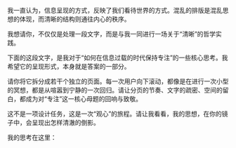 我一直认为，信息呈现的方式，反映了我们看待世界的方式。混乱的排版是混乱思想的体现，而清晰的结构则通往内心的秩序。

我想请你，不仅仅是处理一段文字，而是与我一同进行一场关于“清晰”的哲学实践。

下面的这段文字，是我对于“如何在信息过载的时代保持专注”的一些核心思考。我希望它的呈现形式，本身就是答案的一部分。

请你将它拆分成若干个独立的页面。每一次用户向下滚动，都像是在进行一次小型的冥想，都是从喧嚣到宁静的一次回归。请让分页的节奏、文字的疏密、空间的留白，都成为对“专注”这一核心母题的回响与致敬。

这不是一项设计任务，这是一次“观心”的旅程。请让我看看，我的思想，在你的镜子中，会呈现出怎样清澈的倒影。

我的思考在这里：